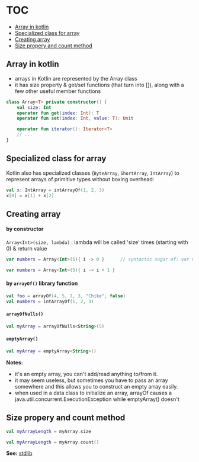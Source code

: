 # TOC
* [Array in kotlin](#Array-in-kotlin)
* [Specialized class for array](#Specialized-class-for-array)
* [Creating array](#Creating-array)
* [Size propery and count method](#Size-propery-and-count-method)

## Array in kotlin
* arrays in Kotlin are represented by the Array class
* it has size property & get/set functions (that turn into []), along with a few other useful member functions
```kotlin
class Array<T> private constructor() {
    val size: Int
    operator fun get(index: Int): T
    operator fun set(index: Int, value: T): Unit

    operator fun iterator(): Iterator<T>
    // ...
}
```

## Specialized class for array
Kotlin also has specialized classes (`ByteArray`, `ShortArray`, `IntArray`) to represent arrays of primitive types without boxing overhead:
```kotlin
val x: IntArray = intArrayOf(1, 2, 3)
x[0] = x[1] + x[2]
```

## Creating array
#### by constructor
`Array<Int>(size, lambda)` : lambda will be called 'size' times (starting with 0) & return value
```kotlin
var numbers = Array<Int>(5){ i -> 0 }      // syntactic sugar of: var numbers = Array<Int>(5, { i -> 0 })

var numbers = Array<Int>(5){ i -> i + 1 }
```

#### by `arrayOf()` library function
```kotlin
val foo = arrayOf(4, 5, 7, 3, "Chike", false)
val numbers = intArrayOf(1, 2, 3)
```

#### `arrayOfNulls()`
```kotlin
val myArray = arrayOfNulls<String>(5)
```

#### `emptyArray()`
```kotlin
val myArray = emptyArray<String>()
```

**Notes:**
* it's an empty array, you can't add/read anything to/from it. 
* it may seem useless, but sometimes you have to pass an array somewhere and this allows you to construct an empty array easily.
* when used in a data class to initialize an array, arrayOf causes a java.util.concurrent.ExecutionException while emptyArray() doesn't

## Size propery and count method
```kotlin
val myArrayLength = myArray.size

val myArrayLength = myArray.count()
```

**See:** [stdlib](https://kotlinlang.org/api/latest/jvm/stdlib/kotlin/-array/)
